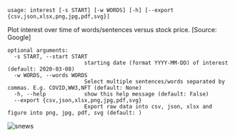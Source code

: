 ```text
usage: interest [-s START] [-w WORDS] [-h] [--export {csv,json,xlsx,png,jpg,pdf,svg}]
```

Plot interest over time of words/sentences versus stock price. [Source: Google]

```
optional arguments:
  -s START, --start START
                        starting date (format YYYY-MM-DD) of interest (default: 2020-03-08)
  -w WORDS, --words WORDS
                        Select multiple sentences/words separated by commas. E.g. COVID,WW3,NFT (default: None)
  -h, --help            show this help message (default: False)
  --export {csv,json,xlsx,png,jpg,pdf,svg}
                        Export raw data into csv, json, xlsx and figure into png, jpg, pdf, svg (default: )
```

![snews](https://user-images.githubusercontent.com/25267873/156584514-33c2cd52-4763-43cd-8a53-4118b8615450.png)
